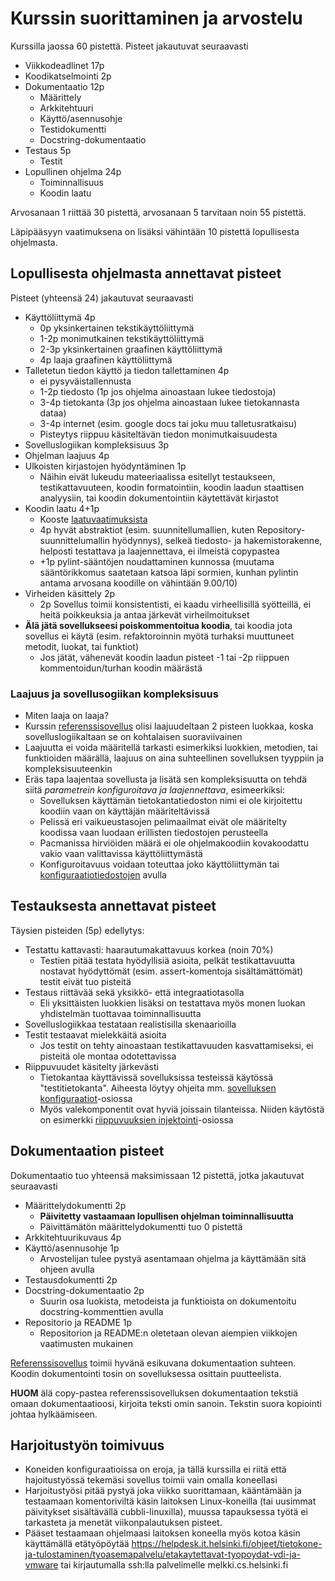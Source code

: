 # Kurssin suorittaminen ja arvostelu

Kurssilla jaossa 60 pistettä. Pisteet jakautuvat seuraavasti

- Viikkodeadlinet 17p
- Koodikatselmointi 2p
- Dokumentaatio 12p
  - Määrittely
  - Arkkitehtuuri
  - Käyttö/asennusohje
  - Testidokumentti
  - Docstring-dokumentaatio
- Testaus 5p
  - Testit
- Lopullinen ohjelma 24p
  - Toiminnallisuus
  - Koodin laatu

Arvosanaan 1 riittää 30 pistettä, arvosanaan 5 tarvitaan noin 55 pistettä.

Läpipääsyyn vaatimuksena on lisäksi vähintään 10 pistettä lopullisesta ohjelmasta.

## Lopullisesta ohjelmasta annettavat pisteet

Pisteet (yhteensä 24) jakautuvat seuraavasti

- Käyttöliittymä 4p
  - 0p yksinkertainen tekstikäyttöliittymä
  - 1-2p monimutkainen tekstikäyttöliittymä
  - 2-3p yksinkertainen graafinen käyttöliittymä
  - 4p laaja graafinen käyttöliittymä
- Talletetun tiedon käyttö ja tiedon tallettaminen 4p
  - ei pysyväistallennusta
  - 1-2p tiedosto (1p jos ohjelma ainoastaan lukee tiedostoja)
  - 3-4p tietokanta (3p jos ohjelma ainoastaan lukee tietokannasta dataa)
  - 3-4p internet (esim. google docs tai joku muu talletusratkaisu)
  - Pisteytys riippuu käsiteltävän tiedon monimutkaisuudesta
- Sovelluslogiikan kompleksisuus 3p
- Ohjelman laajuus 4p
- Ulkoisten kirjastojen hyödyntäminen 1p
  - Näihin eivät lukeudu mateeriaalissa esitellyt testaukseen, testikattavuuteen, koodin formatointiin, koodin laadun staattisen analyysiin, tai koodin dokumentointiin käytettävät kirjastot
- Koodin laatu 4+1p
  - Kooste [laatuvaatimuksista](https://github.com/mluukkai/ohjelmistotekniikka-syksy-2020/blob/main/web/koodin_laatuvaatimukset.md)
  - 4p hyvät abstraktiot (esim. suunnitellumallien, kuten Repository-suunnittelumallin hyödynnys), selkeä tiedosto- ja hakemistorakenne, helposti testattava ja laajennettava, ei ilmeistä copypastea
  - +1p pylint-sääntöjen noudattaminen kunnossa (muutama sääntörikkomus saatetaan katsoa läpi sormien, kunhan pylintin antama arvosana koodille on vähintään 9.00/10)
- Virheiden käsittely 2p
  - 2p Sovellus toimii konsistentisti, ei kaadu virheellisillä syötteillä, ei heitä poikkeuksia ja antaa järkevät virheilmoitukset
- **Älä jätä sovellukseesi poiskommentoitua koodia**, tai koodia jota sovellus ei käytä (esim. refaktoroinnin myötä turhaksi muuttuneet metodit, luokat, tai funktiot)
  - Jos jätät, vähenevät koodin laadun pisteet -1 tai -2p riippuen kommentoidun/turhan koodin määrästä

### Laajuus ja sovellusogiikan kompleksisuus

- Miten laaja on laaja?
- Kurssin [referenssisovellus](https://github.com/ohjelmistotekniikka-hy/python-todo-app) olisi laajuudeltaan 2 pisteen luokkaa, koska sovelluslogiikaltaan se on kohtalaisen suoraviivainen
- Laajuutta ei voida määritellä tarkasti esimerkiksi luokkien, metodien, tai funktioiden määrällä, laajuus on aina suhteellinen sovelluksen tyyppiin ja kompleksisuuteenkin
- Eräs tapa laajentaa sovellusta ja lisätä sen kompleksisuutta on tehdä siitä _parametrein konfiguroitava ja laajennettava_, esimeerkiksi:
  - Sovelluksen käyttämän tietokantatiedoston nimi ei ole kirjoitettu koodiin vaan on käyttäjän määriteltävissä
  - Pelissä eri vaikueustasojen pelimaailmat eivät ole määritelty koodissa vaan luodaan erillisten tiedostojen perusteella
  - Pacmanissa hirviöiden määrä ei ole ohjelmakoodiin kovakoodattu vakio vaan valittavissa käyttöliittymästä
  - Konfiguroitavuus voidaan toteuttaa joko käyttöliittymän tai [konfiguraatiotiedostojen](./python.md#sovelluksen-konfiguraatiot) avulla

## Testauksesta annettavat pisteet

Täysien pisteiden (5p) edellytys:

- Testattu kattavasti: haarautumakattavuus korkea (noin 70%)
  - Testien pitää testata hyödyllisiä asioita, pelkät testikattavuutta nostavat hyödyttömät (esim. assert-komentoja sisältämättömät) testit eivät tuo pisteitä
- Testaus riittävää sekä yksikkö- että integraatiotasolla
  - Eli yksittäisten luokkien lisäksi on testattava myös monen luokan yhdistelmän tuottavaa toiminnallisuutta
- Sovelluslogiikkaa testataan realistisilla skenaarioilla
- Testit testaavat mielekkäitä asioita
  - Jos testit on tehty ainoastaan testikattavuuden kasvattamiseksi, ei pisteitä ole montaa odotettavissa
- Riippuvuudet käsitelty järkevästi
  - Tietokantaa käyttävissä sovelluksissa testeissä käytössä "testitietokanta". Aiheesta löytyy ohjeita mm. [sovelluksen konfiguraatiot](./python.md#sovelluksen-konfiguraatiot)-osiossa
  - Myös valekomponentit ovat hyviä joissain tilanteissa. Niiden käytöstä on esimerkki [riippuvuuksien injektointi](./python.md#riippuvuuksien-injektointi)-osiossa

## Dokumentaation pisteet

Dokumentaatio tuo yhteensä maksimissaan 12 pistettä, jotka jakautuvat seuraavasti

- Määrittelydokumentti 2p
  - **Päivitetty vastaamaan lopullisen ohjelman toiminnallisuutta**
  - Päivittämätön määrittelydokumentti tuo 0 pistettä
- Arkkitehtuurikuvaus 4p
- Käyttö/asennusohje 1p
  - Arvostelijan tulee pystyä asentamaan ohjelma ja käyttämään sitä ohjeen avulla
- Testausdokumentti 2p
- Docstring-dokumentaatio 2p
  - Suurin osa luokista, metodeista ja funktioista on dokumentoitu docstring-kommenttien avulla
- Repositorio ja README 1p
  - Repositorion ja README:n oletetaan olevan aiempien viikkojen vaatimusten mukainen

[Referenssisovellus](https://github.com/ohjelmistotekniikka-hy/python-todo-app) toimii hyvänä esikuvana dokumentaation suhteen. Koodin dokumentointi tosin on sovelluksessa osittain puutteelista.

**HUOM** älä copy-pastea referenssisovelluksen dokumentaation tekstiä omaan dokumentaatioosi, kirjoita teksti omin sanoin. Tekstin suora kopiointi johtaa hylkäämiseen.

## Harjoitustyön toimivuus

- Koneiden konfiguraatioissa on eroja, ja tällä kurssilla ei riitä että hajoitustyössä tekemäsi sovellus toimii vain omalla koneellasi
- Harjoitustyösi pitää pystyä joka viikko suorittamaan, kääntämään ja testaamaan komentoriviltä käsin laitoksen Linux-koneilla (tai uusimmat päivitykset sisältävällä cubbli-linuxilla), muussa tapauksessa työtä ei tarkasteta ja menetät viikonpalautuksen pisteet.
- Pääset testaamaan ohjelmaasi laitoksen koneella myös kotoa käsin käyttämällä etätyöpöytää https://helpdesk.it.helsinki.fi/ohjeet/tietokone-ja-tulostaminen/tyoasemapalvelu/etakaytettavat-tyopoydat-vdi-ja-vmware tai kirjautumalla ssh:lla palvelimelle melkki.cs.helsinki.fi
